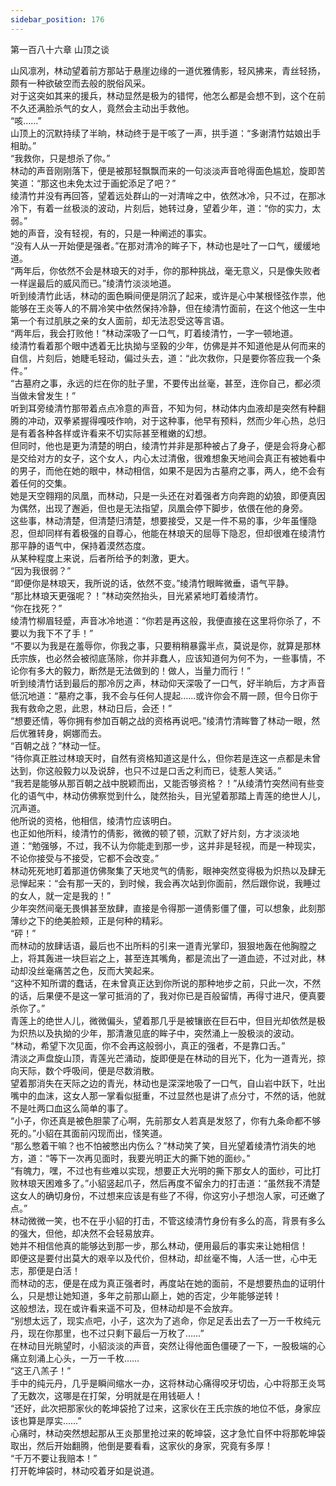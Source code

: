 ```yaml
---
sidebar_position: 176
---
```

 第一百八十六章 山顶之谈


山风凛冽，林动望着前方那站于悬崖边缘的一道优雅倩影，轻风拂来，青丝轻扬，颇有一种欲破空而去般的脱俗风采。  
对于这突如其来的援兵，林动显然是极为的错愕，他怎么都是会想不到，这个在前不久还满脸杀气的女人，竟然会主动出手救他。  
“咳……”  
山顶上的沉默持续了半晌，林动终于是干咳了一声，拱手道：“多谢清竹姑娘出手相助。”  
“我救你，只是想杀了你。”  
林动的声音刚刚落下，便是被那轻飘飘而来的一句淡淡声音呛得面色尴尬，旋即苦笑道：“那这也未免太过于画蛇添足了吧？”  
绫清竹并没有再回答，望着远处群山的一对清哞之中，依然冰冷，只不过，在那冰冷下，有着一丝极淡的波动，片刻后，她转过身，望着少年，道：“你的实力，太弱。”  
她的声音，没有轻视，有的，只是一种阐述的事实。  
“没有人从一开始便是强者。”在那对清冷的眸子下，林动也是吐了一口气，缓缓地道。  
“两年后，你依然不会是林琅天的对手，你的那种挑战，毫无意义，只是像失败者一样逞最后的威风而已。”绫清竹淡淡地道。  
听到绫清竹此话，林动的面色瞬间便是阴沉了起来，或许是心中某根怪弦作祟，他能够在王炎等人的不屑冷笑中依然保持冷静，但在绫清竹面前，在这个他这一生中第一个有过肌肤之亲的女人面前，却无法忍受这等言语。  
“两年后，我会打败他！”林动深吸了一口气，盯着绫清竹，一字一顿地道。  
绫清竹看着那个眼中透着无比执拗与坚毅的少年，仿佛是并不知道他是从何而来的自信，片刻后，她睫毛轻动，偏过头去，道：“此次救你，只是要你答应我一个条件。”  
“古墓府之事，永远的烂在你的肚子里，不要传出丝毫，甚至，连你自己，都必须当做未曾发生！”  
听到耳旁绫清竹那带着点点冷意的声音，不知为何，林动体内血液却是突然有种翻腾的冲动，双拳紧握得嘎吱作响，对于这种事，他早有预料，然而少年心热，总归是有着各种各样或许看来不切实际甚至稚嫩的幻想。  
但同时，他也是更为清楚的明白，绫清竹并非是那种被占了身子，便是会将身心都是交给对方的女子，这个女人，内心太过清傲，很难想象天地间会真正有被她看中的男子，而他在她的眼中，林动相信，如果不是因为古墓府之事，两人，绝不会有着任何的交集。  
她是天空翱翔的凤凰，而林动，只是一头还在对着强者方向奔跑的幼狼，即便真因为偶然，出现了邂逅，但也是无法指望，凤凰会停下脚步，依偎在他的身旁。  
这些事，林动清楚，但清楚归清楚，想要接受，又是一件不易的事，少年虽懂隐忍，但却同样有着极强的自尊心，他能在林琅天的屈辱下隐忍，但却很难在绫清竹那平静的语气中，保持着漠然态度。  
从某种程度上来说，后者所给予的刺激，更大。  
“因为我很弱？”  
“即便你是林琅天，我所说的话，依然不变。”绫清竹眼眸微垂，语气平静。  
“那比林琅天更强呢？！”林动突然抬头，目光紧紧地盯着绫清竹。  
“你在找死？”  
绫清竹柳眉轻蹙，声音冰冷地道：“你若是再这般，我便直接在这里将你杀了，不要以为我下不了手！”  
“不要以为我是在羞辱你，你我之事，只要稍稍暴露半点，莫说是你，就算是那林氏宗族，也必然会被彻底荡除，你并非蠢人，应该知道何为何不为，一些事情，不论你有多大的毅力，断然是无法做到的！做人，当量力而行！”  
听到绫清竹话到最后的那冷厉之声，林动仰天深吸了一口气，好半晌后，方才声音低沉地道：“墓府之事，我不会与任何人提起……或许你会不屑一顾，但今日你于我有救命之恩，此恩，林动日后，会还！”  
“想要还情，等你拥有参加百朝之战的资格再说吧。”绫清竹清眸瞥了林动一眼，然后优雅转身，婀娜而去。  
“百朝之战？”林动一怔。  
“待你真正胜过林琅天时，自然有资格知道这是什么，但你若是连这一点都是未曾达到，你这般毅力以及说辞，也只不过是口舌之利而已，徒惹人笑话。”  
“我若是能够从那百朝之战中脱颖而出，又能否够资格？！”从绫清竹突然间有些变化的语气中，林动仿佛察觉到什么，陡然抬头，目光望着那踏上青莲的绝世人儿，沉声道。  
他所说的资格，他相信，绫清竹应该明白。  
也正如他所料，绫清竹的倩影，微微的顿了顿，沉默了好片刻，方才淡淡地道：“勉强够，不过，我不认为你能走到那一步，这并非是轻视，而是一种现实，不论你接受与不接受，它都不会改变。”  
林动死死地盯着那道仿佛聚集了天地灵气的倩影，眼神突然变得极为炽热以及肆无忌惮起来：“会有那一天的，到时候，我会再次站到你面前，然后跟你说，我睡过的女人，就一定是我的！”  
少年突然间毫无畏惧甚至放肆，直接是令得那一道倩影僵了僵，可以想象，此刻那薄纱之下的绝美脸颊，正是何种的精彩。  
“砰！”  
而林动的放肆话语，最后也不出所料的引来一道青光掌印，狠狠地轰在他胸膛之上，将其轰进一块巨岩之上，甚至连其嘴角，都是流出了一道血迹，不过对此，林动却没丝毫痛苦之色，反而大笑起来。  
“这种不知所谓的蠢话，在未曾真正达到你所说的那种地步之前，只此一次，不然的话，后果便不是这一掌可抵消的了，我对你已是百般留情，再得寸进尺，便真要杀你了。”  
青莲上的绝世人儿，微微偏头，望着那几乎是被镶嵌在巨石中，但目光却依然是极为炽热以及执拗的少年，那清澈见底的眸子中，突然涌上一股极淡的波动。  
“林动，希望下次见面，你不会再这般弱小，真正的强者，不是靠口舌。”  
清淡之声盘旋山顶，青莲光芒涌动，旋即便是在林动的目光下，化为一道青光，掠向天际，数个呼吸间，便是尽数消散。  
望着那消失在天际之边的青光，林动也是深深地吸了一口气，自山岩中跃下，吐出嘴中的血沫，这女人那一掌看似挺重，不过显然也是讲了点分寸，不然的话，他就不是吐两口血这么简单的事了。  
“小子，你还真是被色胆蒙了心啊，先前那女人若真是发怒了，你有九条命都不够死的。”小貂在其面前闪现而出，怪笑道。  
“那么憋着干嘛？也不怕被憋出内伤么？”林动笑了笑，目光望着绫清竹消失的地方，道：“等下一次再见面时，我要光明正大的撕下她的面纱。”  
“有魄力，嘿，不过也有些难以实现，想要正大光明的撕下那女人的面纱，可比打败林琅天困难多了。”小貂竖起爪子，然后再度不留余力的打击道：“虽然我不清楚这女人的确切身份，不过想来应该是有些了不得，你这穷小子想泡人家，可还嫩了点。”  
林动微微一笑，也不在乎小貂的打击，不管这绫清竹身份有多么的高，背景有多么的强大，但他，却决然不会轻易放弃。  
她并不相信他真的能够达到那一步，那么林动，便用最后的事实来让她相信！  
即便这是要付出莫大的艰辛以及代价，但林动，却丝毫不悔，人活一世，心中无志，那便是白活！  
而林动的志，便是在成为真正强者时，再度站在她的面前，不是想要热血的证明什么，只是想让她知道，多年之前那山巅上，她的否定，少年能够逆转！  
这般想法，现在或许看来遥不可及，但林动却是不会放弃。  
“别想太远了，现实点吧，小子，这次为了逃命，你足足丢出去了一万一千枚纯元丹，现在你那里，也不过只剩下最后一万枚了……”  
在林动目光眺望时，小貂淡淡的声音，突然让得他面色僵硬了一下，一股极端的心痛立刻涌上心头，一万一千枚……  
“这王八羔子！”  
手中的纯元丹，几乎是瞬间缩水一办，这将林动心痛得咬牙切齿，心中将那王炎骂了无数次，这哪是在打架，分明就是在用钱砸人！  
“还好，此次把那家伙的乾坤袋抢了过来，这家伙在王氏宗族的地位不低，身家应该也算是厚实……”  
心痛时，林动突然想起那从王炎那里抢过来的乾坤袋，这才急忙自怀中将那乾坤袋取出，然后开始翻腾，他倒是要看看，这家伙的身家，究竟有多厚！  
“千万不要让我赔本！”  
打开乾坤袋时，林动咬着牙如是说道。  
  
  
